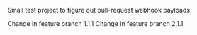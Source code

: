Small test project to figure out pull-request webhook payloads

Change in feature branch 1.1.1 
Change in feature branch 2.1.1

